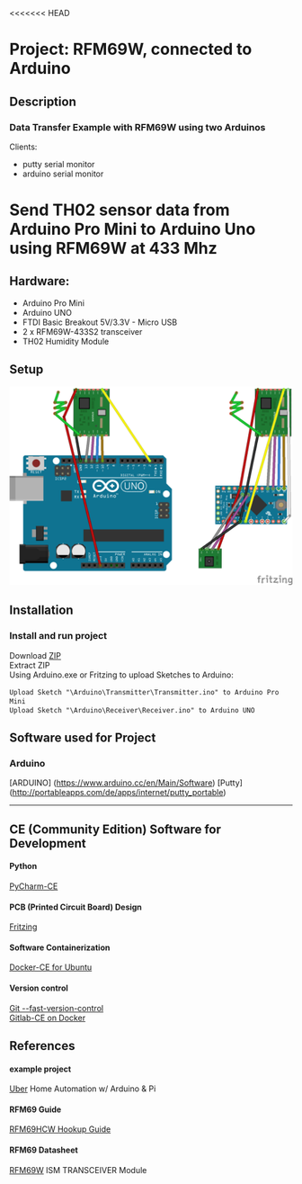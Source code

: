 <<<<<<< HEAD
# Project: RFM69W, connected to Arduino   
## Description
### Data Transfer Example with RFM69W using two Arduinos
Clients:
- putty serial monitor
- arduino serial monitor

# Send TH02 sensor data from Arduino Pro Mini to Arduino Uno using RFM69W at 433 Mhz

## Hardware:
- Arduino Pro Mini
- Arduino UNO
- FTDI Basic Breakout 5V/3.3V - Micro USB
- 2 x RFM69W-433S2 transceiver
- TH02 Humidity Module

## Setup
![Frizzing Setup](mydocu/images/project-setup_breadboard.png?raw=true)
  
## Installation
### Install and run project
  Download [ZIP](https://gitlab.fritz.box/Smarthome/Hello-RFM69/repository/archive.zip?ref=master)  
  Extract ZIP  
  Using Arduino.exe or Fritzing to upload Sketches to Arduino:
  ```
  Upload Sketch "\Arduino\Transmitter\Transmitter.ino" to Arduino Pro Mini
  Upload Sketch "\Arduino\Receiver\Receiver.ino" to Arduino UNO
  ```
  
    
## Software used for Project
### Arduino
[ARDUINO] (https://www.arduino.cc/en/Main/Software)
[Putty] (http://portableapps.com/de/apps/internet/putty_portable)

---
## CE (Community Edition) Software for Development 

#### Python
[PyCharm-CE](http://www.jetbrains.com/pycharm/download/#section=windows)

#### PCB (Printed Circuit Board) Design
[Fritzing](http://fritzing.org/home/)

#### Software Containerization
[Docker-CE for Ubuntu](https://docs.docker.com/engine/installation/linux/ubuntulinux/)

#### Version control
[Git --fast-version-control](https://git-scm.com/about)  
[Gitlab-CE on Docker](https://hub.docker.com/r/gitlab/gitlab-ce/)

## References
#### example project
[Uber](http://www.instructables.com/id/Uber-Home-Automation-w-Arduino-Pi/?ALLSTEPS)  Home Automation w/ Arduino & Pi
#### RFM69 Guide
[RFM69HCW Hookup Guide ](https://learn.sparkfun.com/tutorials/rfm69hcw-hookup-guide/how-it-works)
#### RFM69 Datasheet
[RFM69W](http://www.hoperf.com/upload/rf/RFM69W-V1.3.pdf) ISM TRANSCEIVER Module

